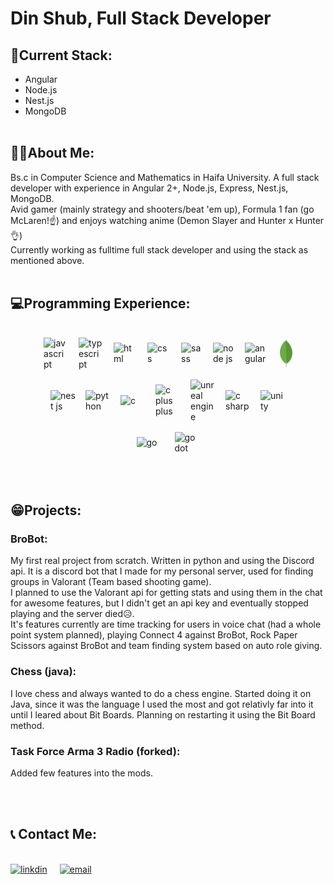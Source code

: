 # Din Shub, Full Stack Developer
 
## 💪Current Stack:
- Angular
- Node.js
- Nest.js
- MongoDB
<br/><br/>
## 👨‍💻About Me:
Bs.c in Computer Science and Mathematics in Haifa University. A full stack developer with experience in Angular 2+, Node.js, Express, Nest.js, MongoDB.\
Avid gamer (mainly strategy and shooters/beat 'em up), Formula 1 fan (go McLaren!☝️) and enjoys watching anime (Demon Slayer and Hunter x Hunter👌)\
Currently working as fulltime full stack developer and using the stack as mentioned above.
<br/><br/>
## 💻Programming Experience:
<div style="display:flex;flex-direction:row;align-items:center;justify-content:center;gap:1rem;flex-wrap:wrap;padding: 1rem 3rem">
<img alt="javascript" src="https://www.freepnglogos.com/uploads/javascript-png/javascript-vector-logo-yellow-png-transparent-javascript-vector-12.png" width="40px" />
<img alt="typescript" src="https://www.svgrepo.com/show/354478/typescript-icon.svg" width="40px" />
<img alt="html" src="https://cdn-icons-png.flaticon.com/512/732/732212.png" width="38px" />
<img alt="css" src="https://cdn4.iconfinder.com/data/icons/iconsimple-programming/512/css-512.png" width="38px" />
<img alt="sass" src="https://cdn-icons-png.flaticon.com/512/5968/5968358.png" width="35px" />
<img alt="node js" src="https://iconape.com/wp-content/files/nm/371209/svg/371209.svg" width="35px" />
<img alt="angular" src="https://angular.io/assets/images/logos/angular/angular.svg" width="40px"/>
<img alt="mongodb" src="./mongo.webp" width="20px"/>
<img alt="nest js" src="https://camo.githubusercontent.com/5f54c0817521724a2deae8dedf0c280a589fd0aa9bffd7f19fa6254bb52e996a/68747470733a2f2f6e6573746a732e636f6d2f696d672f6c6f676f2d736d616c6c2e737667" width="40px"/>
<img alt="python" src="https://cdn.icon-icons.com/icons2/112/PNG/512/python_18894.png" width="40px"/>
<img alt="c" src="https://cdn.icon-icons.com/icons2/2415/PNG/512/c_original_logo_icon_146611.png" width="40px"/>
<img alt="c plus plus" src="https://cdn-icons-png.flaticon.com/512/6132/6132222.png" width="40px"/>
<img alt="unreal engine" src="https://cdn.icon-icons.com/icons2/2389/PNG/512/unreal_engine_logo_icon_144771.png" width="40px"/>
<img alt="c sharp" src="https://user-images.githubusercontent.com/74430503/178512870-f58e1b32-b738-4949-a566-be513f28d439.png" width="40px"/>
<img alt="unity" src="https://cdn.icon-icons.com/icons2/2389/PNG/512/unity_logo_icon_144772.png" width="40px"/>
<img alt="go" src="https://cdn.icon-icons.com/icons2/2699/PNG/512/golang_logo_icon_171073.png" width="45px"/>
<img alt="godot" src="https://upload.wikimedia.org/wikipedia/commons/thumb/6/6a/Godot_icon.svg/600px-Godot_icon.svg.png?20170822201738" width="40px"/>

 
</div><br/><br/>

## 😁Projects:
### BroBot:
My first real project from scratch. Written in python and using the Discord api. It is a discord bot that I made for my personal server, used for finding groups in Valorant (Team based shooting game).\
I planned to use the Valorant api for getting stats and using them in the chat for awesome features, but I didn't get an api key and eventually stopped playing and the server died😥.\
It's features currently are time tracking for users in voice chat (had a whole point system planned), playing Connect 4 against BroBot, Rock Paper Scissors against BroBot and team finding system based on auto role giving.

### Chess (java):
I love chess and always wanted to do a chess engine. Started doing it on Java, since it was the language I used the most and got relativly far into it until I leared about Bit Boards. Planning on restarting it using the Bit Board method.

### Task Force Arma 3 Radio (forked):
Added few features into the mods.

<br/><br/>

## 📞 Contact Me:
<br/>
<a href="https://www.linkedin.com/in/din-shub-317393239/"><img alt="linkdin" src="https://cdn-icons-png.flaticon.com/512/174/174857.png" width="40px"/></a>
<a href="mailto:din.shub199@gmail.com"><img alt="email" src="https://upload.wikimedia.org/wikipedia/commons/thumb/8/8c/Gmail_Icon_%282013-2020%29.svg/512px-Gmail_Icon_%282013-2020%29.svg.png?20220204194709" style="margin-left:1rem;margin-bottom:0.15rem;" width="50px"/></a>